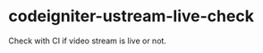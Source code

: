 codeigniter-ustream-live-check
==============================

Check with CI if video stream is live or not.
